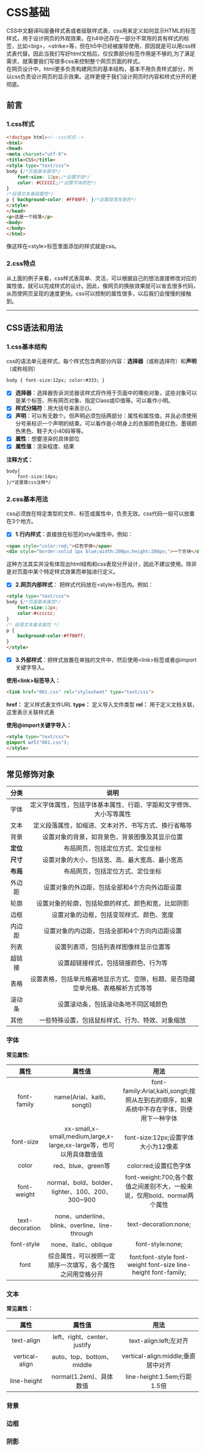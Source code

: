 # CSS基础

CSS中文翻译叫层叠样式表或者级联样式表，css用来定义如何显示HTML的标签样式，用于设计网页的外观效果。在h4中还存在一部分不常用的具有样式的标签，比如&lt;big&gt;，&lt;strike&gt;等，但在h5中已经被废除使用，原因就是可以用css样式表代替。因此当我们写好html文档后，仅仅靠部分标签作用是不够的,为了满足需求，就需要我们写很多css来控制整个网页页面的样式。  
在网页设计中，html更多负责构建网页的基本结构，基本不用负责样式部分，所以css负责设计网页的显示效果。这样更便于我们设计网页时内容和样式分开的更彻底。  

## 前言

### 1.css样式

```html
<!doctype html><!--css样式-->
<html>
<head>
<meta charset="utf-8">
<title>CSS</title>
<style type="text/css">
body {/*页面基本属性*/
    font-size: 12px;/*设置字体*/
    color: #CCCCCC;/*设置字体颜色*/
}
/*段落文本基础属性*/
p { background-color: #FF00FF; }/*设置段落背景色*/
</style>
</head>
<p>这是一个段落</p>
<body>
</body>
</html>
```

像这样在&lt;style&gt;标签里面添加的样式就是css。  

### 2.css特点

从上面的例子来看，css样式表简单、灵活，可以根据自己的想法直接修改对应的属性值，就可以完成样式的设计。因此，像网页的换肤效果就可以省去很多代码，从而使网页呈现的速度更快。css可以控制的属性很多，以后我们会慢慢的接触到。  

---

## CSS语法和用法

### 1.css基本结构

css的语法单元是样式，每个样式包含两部分内容：**选择器**（或称选择符）和**声明**（或称规则）  

```html
body { font-size:12px; color:#333; }
```

* [x] **选择器**：选择器告诉浏览器该样式将作用于页面中的哪些对象，这些对象可以是某个标签、所有网页对象、指定Class或ID值等。可以看作小明。
* [x] **样式分隔符**：用大括号来表示{}。
* [x] **声明**：可以有无数个。但声明必须包括两部分：属性和属性值，并且必须使用分号来标识一个声明的结束。可以看作是小明身上的衣服颜色是红色、墨镜颜色黑色、鞋子大小40码等等。
* [x] **属性**：想要渲染的具体部位
* [x] **属性值**：渲染程度、结果

**注释方式：**

```html
body{
    font-size:14px;
}/*这里是css注释*/
```

### 2.css基本用法

css必须放在特定类型的文件、标签或属性中，负责无效。css代码一般可以放置在3个地方。  

* [x] **1.行内样式**：直接放在标签的style属性中。例如：  

```html
<span style="color:red;">红色字体</span>
<div style="border:solid 1px blue;width:200px;height:200px;">一个方块</div>
```

这种方法其实并没有体现出html结构和css表现分开设计，因此不建议使用。除非是对页面中某个特定样式效果而单独进行定义。

* [x] **2.网页内部样式**： 把样式代码放在&lt;style&gt;标签内。例如：

```html
<style type="text/css">
body {/*页面基本属性*/
    font-size:12px;
    color:#cccccc;
}
/* 段落文本基本属性 */
p {
    background-color:#ff00ff;
}
</style>
```

* [x] **3.外部样式**：把样式放置在单独的文件中，然后使用&lt;link&gt;标签或者@import关键字导入。

**使用&lt;link&gt;标签导入：**

```html
<link href="001.css" rel="stylesheet" type="text/css">
```

**href：** 定义样式表文件URL
**type：** 定义导入文件类型
**rel：** 用于定义文档关联，这里表示关联样式表

**使用@import关键字导入：**

```html
<style type="text/css">
@import url("001.css");
</style>
```

---

## 常见修饰对象

|**分类**|**说明**|
|:--:|:--:|
|字体|定义字体属性，包括字体基本属性、行距、字距和文字修饰、大小写等属性|
|文本|定义段落属性，如缩进、文本对齐、书写方式、换行省略等|
|背景|设置对象的背景，如背景色、背景图像及其显示位置|
|**定位**|布局网页，包括定位方式、定位坐标|
|**尺寸**|设置对象的大小，包括宽、高、最大宽高、最小宽高|
|**布局**|布局网页，包括定位方式、定位坐标|
|外边距|设置对象的外边距，包括全部和4个方向外边距设置|
|轮廓|设置对象的轮廓，包括轮廓的样式、颜色和宽，比如阴影|
|边框|设置对象的边框，包括变现样式、颜色、宽度|
|内边距|设置对象的内边距，包括全部和4个方向内边距设置|
|列表|设置列表项，包括列表样图像样显示位置等|
|超链接|设置超链接样式，包括链接颜色、行为等|
|表格|设置表格，包括单元格遍地显示方式、空隙，标题、是否隐藏空单元格、表格解析方式等等|
|滚动条|设置滚动条，包括滚动条地不同区域颜色|
|其他|一些特殊设置，包括鼠标样式、行为、特效、对象缩放|

### 字体

**常见属性:**

|**属性**|**属性值**|**用法**|
|:--:|:--:|:--:|
|font-family|name(Arial、kaiti、songti)|font-family:Arial,kaiti,songti;按照从左到右的顺序，如果系统中不存在字体，则使用下一种字体|
|font-size|xx-small,x-small,medium,large,x-large,xx-large等，也可以用具体数值值|font-size:12px;设置字体大小为12像素|
|color|red、blue、green等|color:red;设置红色字体|
|font-weight|normal、bold、bolder、lighter、100、200、300~900|font-weight:700;各个数值之间差别不大，一般来说，仅用bold、normal两个属性|
|text-decoration|none、underline、blink、overline、line-through|text-decoration:none;|
|font-style|none、italic、oblique|font-style:none;|
|font|综合属性，可以按照一定顺序一次填写，各个属性之间用空格分开|font:font-style font-weight font-size line-height font-family;|

### 文本

**常见属性：**

|**属性**|**属性值**|**用法**|
|:--:|:--:|:--:|
|text-align|left、right、center、justify|text-align:left;左对齐|
|vertical-align|auto、top、bottom、middle|vertical-align:middle;垂直居中对齐|
|line-height|normal(1.2em)、具体数值|line-height:1.5em;行距1.5倍|

### 背景



### 边框



### 阴影